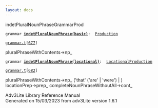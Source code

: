 ```yaml
---
layout: docs
---
```

<span class="title">indetPluralNounPhrase</span><span class="type">GrammarProd</span>

`grammar `**[`indetPluralNounPhrase(basic)`](../object/indetPluralNounPhrase(basic).html)**` :   `[`Production`](../object/Production.html)

[`grammar.t`](../file/grammar.t.html)`[`[`677`](../source/grammar.t.html#677)`]`

<div class="gramrule">

pluralPhraseWithContents-\>np\_  

</div>

`grammar `**[`indetPluralNounPhrase(locational)`](../object/indetPluralNounPhrase(locational).html)**` :   `[`LocationalProduction`](../object/LocationalProduction.html)

[`grammar.t`](../file/grammar.t.html)`[`[`682`](../source/grammar.t.html#682)`]`

<div class="gramrule">

pluralPhraseWithContents-\>np\_ ('that' ('are' \| 'were') \| )  
locationPrep-\>prep\_ completeNounPhraseWithoutAll-\>cont\_  

</div>

<div class="ftr">

Adv3Lite Library Reference Manual  
Generated on 15/03/2023 from adv3Lite version 1.6.1

</div>
